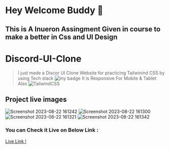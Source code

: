 
# Hey Welcome Buddy 👋

## This is A Inueron Assingment Given in course to make a better in Css and UI Design

# Discord-UI-Clone
  >I just made a Discor UI Clone Website for practicing Tailwinind CSS by using Tech stack  ![my badge](https://img.shields.io/badge/HTML5-E34F26.svg?style=for-the-badge&logo=HTML5&logoColor=white)
  It is Responsive For Mobile & Tablet Also
![TailwindCSS](https://img.shields.io/badge/tailwindcss-%2338B2AC.svg?style=for-the-badge&logo=tailwind-css&logoColor=white)

## Project live images
![Screenshot 2023-08-22 161242](https://github.com/NILESHSINGH234/Discord-UI-Clone/assets/131458541/af992598-1c80-4d17-9140-2119cd586c4f)
![Screenshot 2023-08-22 161300](https://github.com/NILESHSINGH234/Discord-UI-Clone/assets/131458541/ef13f36b-d9a3-4722-863f-8a3ca45f6423)
![Screenshot 2023-08-22 161321](https://github.com/NILESHSINGH234/Discord-UI-Clone/assets/131458541/12844994-a377-4b77-b2c9-0fef6e8cb869)
![Screenshot 2023-08-22 161342](https://github.com/NILESHSINGH234/Discord-UI-Clone/assets/131458541/384846d9-d91e-4303-9fc1-84151ae8ba43)

### You can Check it Live on Below Link :

[Live Link !](https://discord-ui-clone-six.vercel.app/)
